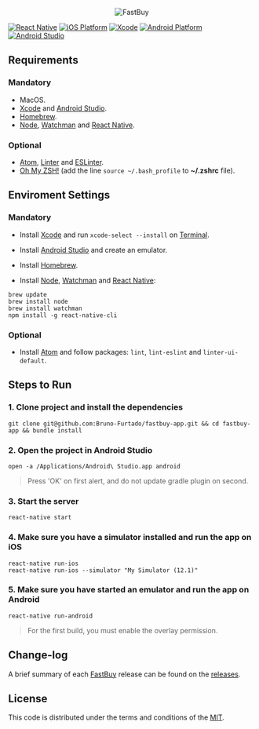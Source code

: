 <p align="center">
  <img src="https://fastbuy-fd9d7.firebaseapp.com/images/cover.png" alt="FastBuy" title="FastBuy">
</p>

[![React Native][react_native-badge]][react_native-url]
[![iOS Platform][ios_platform-badge]][ios_platform-url]
[![Xcode][xcode-badge]][xcode-url]
[![Android Platform][android_platform-badge]][android_platform-url]
[![Android Studio][android_studio-badge]][android_studio-url]


## Requirements

### Mandatory

- MacOS.
- [Xcode](https://itunes.apple.com/br/app/xcode/id497799835?mt=12) and [Android Studio](https://developer.android.com/studio/index.html).
- [Homebrew](https://brew.sh/).
- [Node](https://nodejs.org), [Watchman](https://facebook.github.io/watchman/) and [React Native](https://facebook.github.io/react-native/).

### Optional

- [Atom](https://atom.io/), [Linter](https://atom.io/packages/linter) and [ESLinter](https://atom.io/packages/linter-eslint).
- [Oh My ZSH!](http://ohmyz.sh/) (add the line `source ~/.bash_profile` to **~/.zshrc** file).


## Enviroment Settings

### Mandatory

- Install [Xcode](https://itunes.apple.com/br/app/xcode/id497799835?mt=12) and run `xcode-select --install` on [Terminal](ssh://).

- Install [Android Studio](https://developer.android.com/studio/index.html) and create an emulator.

- Install [Homebrew](https://brew.sh/).

- Install [Node](https://nodejs.org), [Watchman](https://facebook.github.io/watchman/) and [React Native](https://facebook.github.io/react-native/):

```
brew update
brew install node
brew install watchman
npm install -g react-native-cli
```

### Optional

- Install [Atom](https://atom.io/) and follow packages: `lint`, `lint-eslint` and `linter-ui-default`.


## Steps to Run

### 1. Clone project and install the dependencies

```
git clone git@github.com:Bruno-Furtado/fastbuy-app.git && cd fastbuy-app && bundle install
```

### 2. Open the project in Android Studio

```
open -a /Applications/Android\ Studio.app android
```
> Press 'OK' on first alert, and do not update gradle plugin on second.

### 3. Start the server

```
react-native start
```

### 4. Make sure you have a simulator installed and run the app on iOS

```
react-native run-ios
react-native run-ios --simulator "My Simulator (12.1)"
```

### 5. Make sure you have started an emulator and run the app on Android

```
react-native run-android
```
> For the first build, you must enable the overlay permission.


## Change-log

A brief summary of each [FastBuy](https://github.com/Bruno-Furtado/fastbuy-app) release can be found on the [releases](https://github.com/Bruno-Furtado/fastbuy-app/releases).


## License

This code is distributed under the terms and conditions of the [MIT](https://github.com/Bruno-Furtado/fastbuy-app/blob/master/LICENSE).


[react_native-badge]: https://img.shields.io/badge/React%20Native-0.57.4-blue.svg?style=flat
[react_native-url]: https://facebook.github.io/react-native/
[ios_platform-badge]: https://img.shields.io/badge/iOS-10.0+-lightgrey.svg
[ios_platform-url]: https://developer.apple.com/
[xcode-badge]: https://img.shields.io/badge/Xcode-10.1+-lightgrey.svg
[xcode-url]: https://developer.apple.com/xcode/
[android_platform-badge]: https://img.shields.io/badge/Android-4.1+-green.svg
[android_platform-url]: https://developer.android.com/index.html
[android_studio-badge]: https://img.shields.io/badge/Android%20Studio-3.2.1+-green.svg
[android_studio-url]: https://developer.android.com/studio/install

